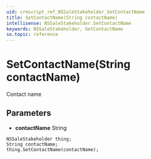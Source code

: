 ```yaml
---
uid: crmscript_ref_NSSaleStakeholder_SetContactName
title: SetContactName(String contactName)
intellisense: NSSaleStakeholder.SetContactName
keywords: NSSaleStakeholder, GetContactName
so.topic: reference
---
```


# SetContactName(String contactName)

Contact name

## Parameters

* **contactName** String

```crmscript
NSSaleStakeholder thing;
String contactName;
thing.SetContactName(contactName);
```

